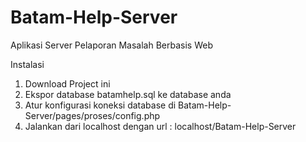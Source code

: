 # Batam-Help-Server

Aplikasi Server Pelaporan Masalah Berbasis Web

Instalasi
1. Download Project ini
2. Ekspor database batamhelp.sql ke database anda
3. Atur konfigurasi koneksi database di Batam-Help-Server/pages/proses/config.php
4. Jalankan dari localhost dengan url : localhost/Batam-Help-Server

